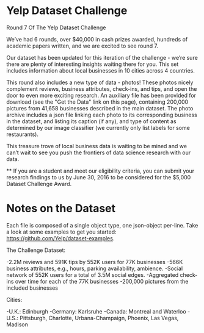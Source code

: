 # Yelp Dataset Challenge
Round 7 Of The Yelp Dataset Challenge

We’ve had 6 rounds, over $40,000 in cash prizes awarded, hundreds of academic papers written, and we are excited to see round 7.

Our dataset has been updated for this iteration of the challenge - we’re sure there are plenty of interesting insights waiting there for you. This set includes information about local businesses in 10 cities across 4 countries.

This round also includes a new type of data - photos! These photos nicely complement reviews, business attributes, check-ins, and tips, and open the door to even more exciting research. An auxiliary file has been provided for download (see the "Get the Data" link on this page), containing 200,000 pictures from 41,658 businesses described in the main dataset. The photo archive includes a json file linking each photo to its corresponding business in the dataset, and listing its caption (if any), and type of content as determined by our image classifier (we currently only list labels for some restaurants).

This treasure trove of local business data is waiting to be mined and we can’t wait to see you push the frontiers of data science research with our data.

** If you are a student and meet our eligibility criteria, you can submit your research findings to us by June 30, 2016 to be considered for the $5,000 Dataset Challenge Award.

# Notes on the Dataset
Each file is composed of a single object type, one json-object per-line.
Take a look at some examples to get you started: https://github.com/Yelp/dataset-examples.

The Challenge Dataset:

-2.2M reviews and 591K tips by 552K users for 77K businesses
-566K business attributes, e.g., hours, parking availability, ambience.
-Social network of 552K users for a total of 3.5M social edges.
-Aggregated check-ins over time for each of the 77K businesses
-200,000 pictures from the included businesses

Cities:

-U.K.: Edinburgh
-Germany: Karlsruhe
-Canada: Montreal and Waterloo
-U.S.: Pittsburgh, Charlotte, Urbana-Champaign, Phoenix, Las Vegas, Madison
